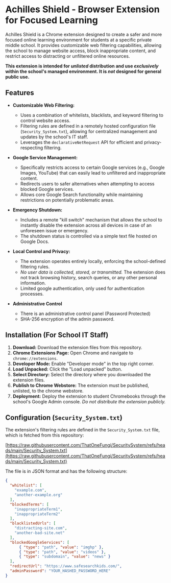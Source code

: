 # Achilles Shield - Browser Extension for Focused Learning

Achilles Shield is a Chrome extension designed to create a safer and more focused online learning environment for students at a specific private middle school. It provides customizable web filtering capabilities, allowing the school to manage website access, block inappropriate content, and restrict access to distracting or unfiltered online resources.

**This extension is intended for *unlisted* distribution and use *exclusively* within the school's managed environment. It is *not* designed for general public use.**

## Features

*   **Customizable Web Filtering:**
    *   Uses a combination of whitelists, blacklists, and keyword filtering to control website access.
    *   Filtering rules are defined in a remotely hosted configuration file (`Security_System.txt`), allowing for centralized management and updates by the school's IT staff.
    *   Leverages the `declarativeNetRequest` API for efficient and privacy-respecting filtering.

*   **Google Service Management:**
    *   Specifically restricts access to certain Google services (e.g., Google Images, YouTube) that can easily lead to unfiltered and inappropriate content.
    *   Redirects users to safer alternatives when attempting to access blocked Google services.
    *   Allows core Google Search functionality while maintaining restrictions on potentially problematic areas.

*   **Emergency Shutdown:**
    *   Includes a remote "kill switch" mechanism that allows the school to instantly disable the extension across all devices in case of an unforeseen issue or emergency.
    *   The shutdown status is controlled via a simple text file hosted on Google Docs.

*   **Local Control and Privacy:**
    *   The extension operates entirely locally, enforcing the school-defined filtering rules.
    *   *No user data is collected, stored, or transmitted.* The extension does not track browsing history, search queries, or any other personal information.
    * Limited google authentication, only used for authentication processes.

* **Administrative Control**
    * There is an administrative control panel (Password Protected)
    * SHA-256 encryption of the admin password.

## Installation (For School IT Staff)

1.  **Download:** Download the extension files from this repository.
2.  **Chrome Extensions Page:** Open Chrome and navigate to `chrome://extensions`.
3.  **Developer Mode:** Enable "Developer mode" in the top right corner.
4.  **Load Unpacked:** Click the "Load unpacked" button.
5.  **Select Directory:** Select the directory where you downloaded the extension files.
6. **Publish to Chrome Webstore:** The extension must be published, unlisted, to the chrome webstore.
7.  **Deployment:** Deploy the extension to student Chromebooks through the school's Google Admin console. *Do not distribute the extension publicly.*

## Configuration (`Security_System.txt`)

The extension's filtering rules are defined in the `Security_System.txt` file, which is fetched from this repository:

[https://raw.githubusercontent.com/ThatOneFungi/SecuritySystem/refs/heads/main/Security_System.txt](https://raw.githubusercontent.com/ThatOneFungi/SecuritySystem/refs/heads/main/Security_System.txt)

The file is in JSON format and has the following structure:

```json
{
  "whitelist": [
    "example.com",
    "another-example.org"
  ],
  "blockedTerms": [
    "inappropriateTerm1",
    "inappropriateTerm2"
  ],
  "blacklistedUrls": [
    "distracting-site.com",
    "another-bad-site.net"
  ],
  "blockedGoogleServices": [
      { "type": "path", "value": "imghp" },
      { "type": "path", "value": "videos" },
      { "type": "subdomain", "value": "news" }
  ],
  "redirectUrl": "https://www.safesearchkids.com/",
  "adminPassword": "YOUR_HASHED_PASSWORD_HERE"
}
